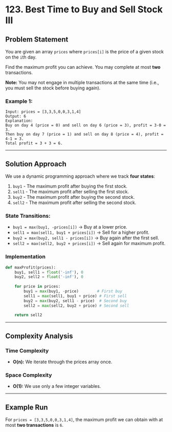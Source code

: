 # 123. Best Time to Buy and Sell Stock III

## Problem Statement

You are given an array `prices` where `prices[i]` is the price of a given stock on the `i`th day.

Find the maximum profit you can achieve. You may complete at most **two** transactions.

**Note:** You may not engage in multiple transactions at the same time (i.e., you must sell the stock before buying again).

### Example 1:

```text
Input: prices = [3,3,5,0,0,3,1,4]
Output: 6
Explanation: 
Buy on day 4 (price = 0) and sell on day 6 (price = 3), profit = 3-0 = 3.
Then buy on day 7 (price = 1) and sell on day 8 (price = 4), profit = 4-1 = 3.
Total profit = 3 + 3 = 6.
```

---

## Solution Approach

We use a dynamic programming approach where we track **four states**:

1. `buy1` - The maximum profit after buying the first stock.
2. `sell1` - The maximum profit after selling the first stock.
3. `buy2` - The maximum profit after buying the second stock.
4. `sell2` - The maximum profit after selling the second stock.

### State Transitions:

- `buy1 = max(buy1, -prices[i])` → Buy at a lower price.
- `sell1 = max(sell1, buy1 + prices[i])` → Sell for a higher profit.
- `buy2 = max(buy2, sell1 - prices[i])` → Buy again after the first sell.
- `sell2 = max(sell2, buy2 + prices[i])` → Sell again for maximum profit.

### Implementation

```python
def maxProfit(prices):
    buy1, sell1 = float('-inf'), 0
    buy2, sell2 = float('-inf'), 0
    
    for price in prices:
        buy1 = max(buy1, -price)        # First buy
        sell1 = max(sell1, buy1 + price) # First sell
        buy2 = max(buy2, sell1 - price)  # Second buy
        sell2 = max(sell2, buy2 + price) # Second sell
    
    return sell2
```

---

## Complexity Analysis

### Time Complexity

- **O(n):** We iterate through the prices array once.

### Space Complexity

- **O(1):** We use only a few integer variables.

---

## Example Run

For `prices = [3,3,5,0,0,3,1,4]`, the maximum profit we can obtain with at most **two transactions** is `6`.